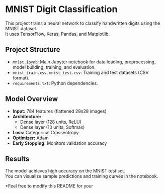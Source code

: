 # MNIST Digit Classification

This project trains a neural network to classify handwritten digits using the MNIST dataset.  
It uses TensorFlow, Keras, Pandas, and Matplotlib.

## Project Structure

- `mnist.ipynb`: Main Jupyter notebook for data loading, preprocessing, model building, training, and evaluation.
- `mnist_train.csv`, `mnist_test.csv`: Training and test datasets (CSV format).
- `requirements.txt`: Python dependencies.


## Model Overview

- **Input:** 784 features (flattened 28x28 images)
- **Architecture:**  
  - Dense layer (128 units, ReLU)
  - Dense layer (10 units, Softmax)
- **Loss:** Categorical Crossentropy
- **Optimizer:** Adam
- **Early Stopping:** Monitors validation accuracy

## Results

The model achieves high accuracy on the MNIST test set.  
You can visualize sample predictions and training curves in the notebook.



*Feel free to modify this README for your
